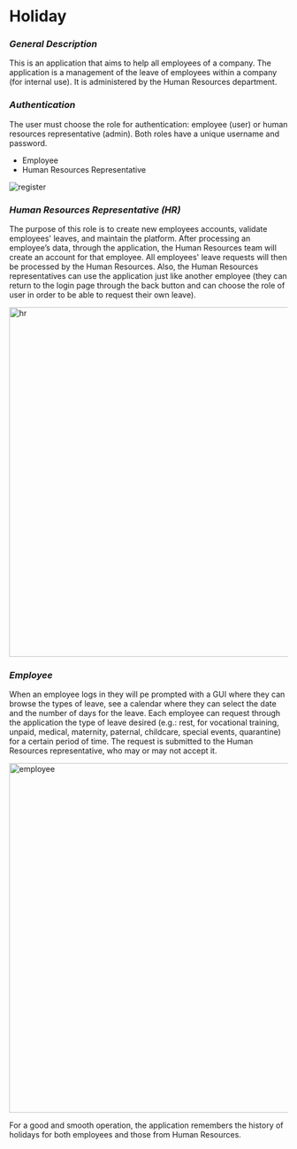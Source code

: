 # **Holiday**


### _General Description_
This is an application that aims to help all employees of a company. The application is a management of the leave of employees within a company (for internal use). It is administered by the Human Resources department.
###  _Authentication_
The user must choose the role for authentication: employee (user) or human resources representative (admin). Both roles have a unique username and password.
* Employee
* Human Resources Representative

<img alt="register" src="https://user-images.githubusercontent.com/71723590/168994746-2f567ed6-f273-4258-930c-5b45a425619f.png">

### _Human Resources Representative (HR)_
The purpose of this role is to create new employees accounts, validate employees' leaves, and maintain the platform. After processing an employee’s data, through the application, the Human Resources team will create an account for that employee. All employees' leave requests will then be processed by the Human Resources. Also, the Human Resources representatives can use the application just like another employee (they can return to the login page through the back button and can choose the role of user in order to be able to request their own leave).

<img width="632" alt="hr" src="https://user-images.githubusercontent.com/71723590/168994830-f3269d9c-ac41-4484-ac6c-5cb8d4b7a90d.png">

### _Employee_
When an employee logs in they will pe prompted with a GUI where they can browse the types of leave, see a calendar where they can select the date and the number of days for the leave. Each employee can request through the application the type of leave desired (e.g.: rest, for vocational training, unpaid, medical, maternity, paternal, childcare, special events, quarantine) for a certain period of time. The request is submitted to the Human Resources representative, who may or may not accept it.

<img width="632" alt="employee" src="https://user-images.githubusercontent.com/71723590/168994816-3f55db9c-c403-4ebc-8cd3-f3db3aa0e18b.png">

For a good and smooth operation, the application remembers the history of holidays for both employees and those from Human Resources.
